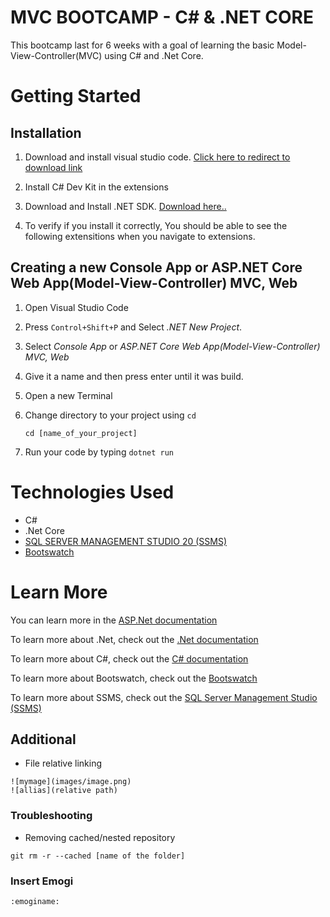 # MVC BOOTCAMP - C# & .NET CORE
This bootcamp last for 6 weeks with a goal of learning the basic Model-View-Controller(MVC) using C# and .Net Core.

# Getting Started
## Installation
 1. Download and install visual studio code. [Click here to redirect to download link](https://code.visualstudio.com/download)

 2. Install C# Dev Kit in the extensions
 
 3. Download and Install .NET SDK. [Download here..](https://dotnet.microsoft.com/en-us/download)

 4. To verify if you install it correctly, You should be able to see the following extensitions when you navigate to extensions.

## Creating a new Console App or ASP.NET Core Web App(Model-View-Controller) MVC, Web
 1. Open Visual Studio Code

 2. Press `Control+Shift+P` and Select *.NET New Project*.

 3. Select *Console App* or *ASP.NET Core Web App(Model-View-Controller) MVC, Web*

 4. Give it a name and then press enter until it was build.

 5. Open a new Terminal

 6. Change directory to your project using `cd`
    ```
    cd [name_of_your_project]
    ```

 7. Run your code by typing `dotnet run`

# Technologies Used
- C#
- .Net Core
- [SQL SERVER MANAGEMENT STUDIO 20 (SSMS)](https://learn.microsoft.com/en-us/sql/ssms/download-sql-server-management-studio-ssms?view=sql-server-ver16#download-ssms)
- [Bootswatch](https://bootswatch.com/default/)

# Learn More
You can learn more in the [ASP.Net documentation](https://learn.microsoft.com/en-us/aspnet/core/?view=aspnetcore-8.0)

To learn more about .Net, check out the [.Net documentation](https://learn.microsoft.com/en-us/dotnet/)

To learn more about C#, check out the [C# documentation](https://learn.microsoft.com/en-us/dotnet/csharp/)

To learn more about Bootswatch, check out the [Bootswatch](https://bootswatch.com/default/)

To learn more about SSMS, check out the [SQL Server Management Studio (SSMS)](https://learn.microsoft.com/en-us/sql/sql-server/?view=sql-server-ver16)

## Additional
- File relative linking 
```
![mymage](images/image.png)
![allias](relative path)
```

### Troubleshooting
- Removing cached/nested repository 
```
git rm -r --cached [name of the folder]
```

### Insert Emogi
```
:emoginame:

```
